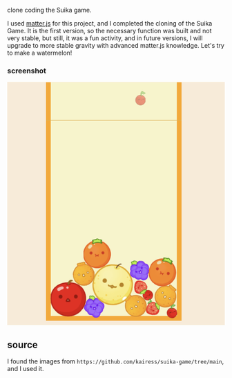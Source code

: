 clone coding the Suika game.

I used [matter.js](https://github.com/liabru/matter-js) for this project, and I completed the cloning of the Suika Game. It is the first version, so the necessary function was built and not very stable, but still, it was a fun activity, and in future versions, I will upgrade to more stable gravity with advanced matter.js knowledge. Let's try to make a watermelon!

### screenshot ###
![ScreenShot](./assets/screenshot.png)

## source ##
I found the images from ```https://github.com/kairess/suika-game/tree/main```, and I used it.

